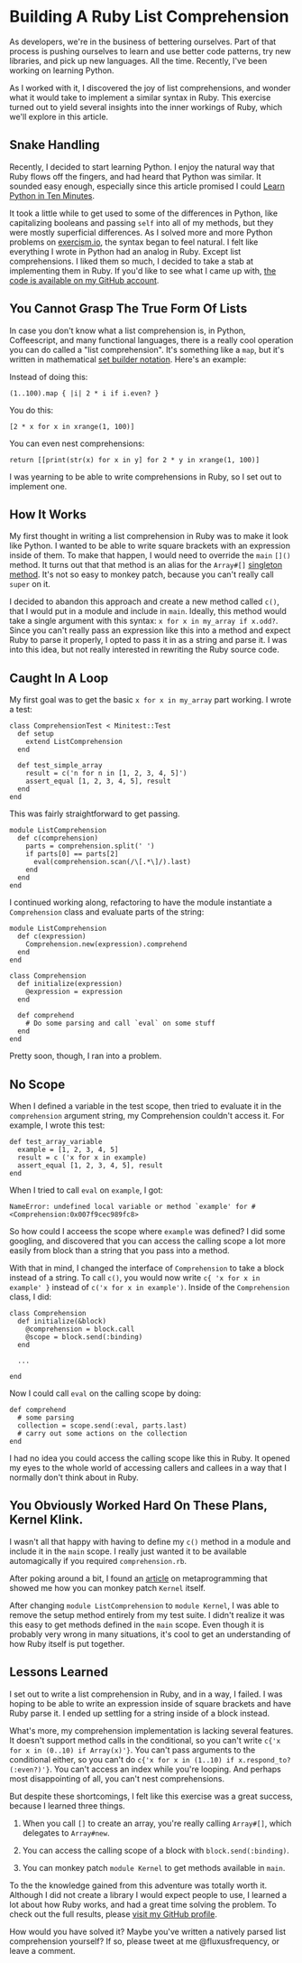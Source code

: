 # Building A Ruby List Comprehension

As developers, we're in the business of bettering ourselves. Part of
that process is pushing ourselves to learn and use better code patterns,
try new libraries, and pick up new languages. All the time. Recently,
I've been working on learning Python.

As I worked with it, I discovered the joy of list comprehensions, and
wonder what it would take to implement a similar syntax in Ruby. This
exercise turned out to yield several insights into the inner workings of Ruby,
which we'll explore in this article.

## Snake Handling

Recently, I decided to start learning Python. I enjoy the natural way that Ruby flows off the fingers, and had heard that Python was similar. It sounded easy enough, especially since this article promised I could [Learn Python in Ten Minutes](http://www.stavros.io/tutorials/python/).

It took a little while to get used to some of the differences in Python,
like capitalizing booleans and passing `self` into all of my methods, but they
were mostly superficial differences. As I solved more and more Python problems on
[exercism.io](http://exercism.io/), the syntax began to feel natural.  I felt
like everything I wrote in Python had an analog in Ruby. Except list comprehensions.
I liked them so much, I decided to take a stab at implementing them in
Ruby. If you'd like to see what I came up with, [the code is available on
my GitHub account](https://github.com/fluxusfrequency/ruby-comprehension.git).

## You Cannot Grasp The True Form Of Lists

In case you don't know what a list comprehension is, in Python, Coffeescript,
and many functional languages, there is a really cool operation you can do called a "list comprehension".
It's something like a `map`, but it's written in mathematical [set builder notation](http://en.wikipedia.org/wiki/Set-builder_notation). Here's
an example:

Instead of doing this:

```
(1..100).map { |i| 2 * i if i.even? }
```

You do this:

```
[2 * x for x in xrange(1, 100)]
```

You can even nest comprehensions:

```
return [[print(str(x) for x in y] for 2 * y in xrange(1, 100)]
```

I was yearning to be able to write comprehensions in Ruby, so I set out
to implement one.

## How It Works

My first thought in writing a list comprehension in Ruby was to make it
look like Python. I wanted to be able to write square brackets with an
expression inside of them. To make that happen, I would need to override
the `main` `[]()` method. It turns out that that method is an alias for
the `Array#[]` [singleton method](http://www.ruby-doc.org/core-2.1.3/Array.html#method-c-5B-5D).
It's not so easy to monkey patch, because you can't really call `super`
on it.

I decided to abandon this approach and create a new method called
`c()`, that I would put in a module and include in `main`.
Ideally, this method would take a single argument with this syntax:
`x for x in my_array if x.odd?`. Since you can't
really pass an expression like this into a method and expect Ruby to
parse it properly, I opted to pass it in as a string and parse it. I was
into this idea, but not really interested in rewriting the Ruby source
code.

## Caught In A Loop

My first goal was to get the basic `x for x in my_array` part working.
I wrote a test:

```
class ComprehensionTest < Minitest::Test
  def setup
    extend ListComprehension
  end

  def test_simple_array
    result = c('n for n in [1, 2, 3, 4, 5]')
    assert_equal [1, 2, 3, 4, 5], result
  end
end

```

This was fairly straightforward to get passing.

```
module ListComprehension
  def c(comprehension)
    parts = comprehension.split(' ')
    if parts[0] == parts[2]
      eval(comprehension.scan(/\[.*\]/).last)
    end
  end
end

```

I continued working along, refactoring to have the module instantiate
a `Comprehension` class and evaluate parts of the string:

```
module ListComprehension
  def c(expression)
    Comprehension.new(expression).comprehend
  end
end

class Comprehension
  def initialize(expression)
    @expression = expression
  end

  def comprehend
    # Do some parsing and call `eval` on some stuff
  end
end

```

Pretty soon, though, I ran into a problem.

## No Scope

When I defined a variable in the test scope, then tried to evaluate it
in the `comprehension` argument string, my Comprehension couldn't access
it. For example, I wrote this test:

```
def test_array_variable
  example = [1, 2, 3, 4, 5]
  result = c ('x for x in example)
  assert_equal [1, 2, 3, 4, 5], result
end
```

When I tried to call `eval` on `example`, I got:

```
NameError: undefined local variable or method `example' for #<Comprehension:0x007f9cec989fc8>
```

So how could I acceess the scope where `example` was defined? I did some
googling, and discovered that you can access the calling scope a lot
more easily from block than a string that you pass into a method.

With that in mind, I changed the interface of `Comprehension` to take a block
instead of a string. To call `c()`, you would now write `c{ 'x for x in
example' }` instead of `c('x for x in example')`. Inside of the
`Comprehension` class, I did:

```
class Comprehension
  def initialize(&block)
    @comprehension = block.call
    @scope = block.send(:binding)
  end

  ...

end
```

Now I could call `eval` on the calling scope by doing:

```
def comprehend
  # some parsing
  collection = scope.send(:eval, parts.last)
  # carry out some actions on the collection
end
```

I had no idea you could access the calling scope like this in Ruby. It
opened my eyes to the whole world of accessing callers and callees in
a way that I normally don't think about in Ruby.

## You Obviously Worked Hard On These Plans, Kernel Klink.

I wasn't all that happy with having to define my `c()` method in
a module and include it in the `main` scope. I really just wanted it to
be available automagically if you required `comprehension.rb`.

After poking around a bit, I found an [article](http://hopsoft.github.io/blog/ruby-metaprogramming-idioms/)
on metaprogramming that showed me how you can monkey patch `Kernel` itself.

After changing `module ListComprehension` to `module Kernel`, I was able
to remove the setup method entirely from my test suite. I didn't realize
it was this easy to get methods defined in the `main` scope. Even though
it is probably very wrong in many situations, it's cool to get an
understanding of how Ruby itself is put together.

## Lessons Learned

I set out to write a list comprehension in Ruby, and in a way, I failed.
I was hoping to be able to write an expression inside of square brackets
and have Ruby parse it. I ended up settling for a string inside of
a block instead.

What's more, my comprehension implementation is lacking several
features. It doesn't support method calls in the conditional, so you
can't write `c{'x for x in (0..10) if Array(x)'}`. You can't pass
arguments to the conditional either, so you can't do `c{'x for x in
(1..10) if x.respond_to?(:even?)'}`. You can't access an index while
you're looping. And perhaps most disappointing of all, you can't nest
comprehensions.

But despite these shortcomings, I felt like this exercise was a great
success, because I learned three things.

1. When you call `[]` to create an array, you're really calling `Array#[]`, which delegates to `Array#new`.

2. You can access the calling scope of a block with `block.send(:binding)`.

3. You can monkey patch `module Kernel` to get methods available in `main`.

To the the knowledge gained from this adventure was totally worth it.
Although I did not create a library I would expect people to use,
I learned a lot about how Ruby works, and had a great time solving the
problem. To check out the full results, please [visit my GitHub
profile](https://github.com/fluxusfrequency/ruby-comprehension.git).

How would you have solved it? Maybe you've written a natively parsed
list comprehension yourself? If so, please tweet at me @fluxusfrequency, or leave
a comment.

